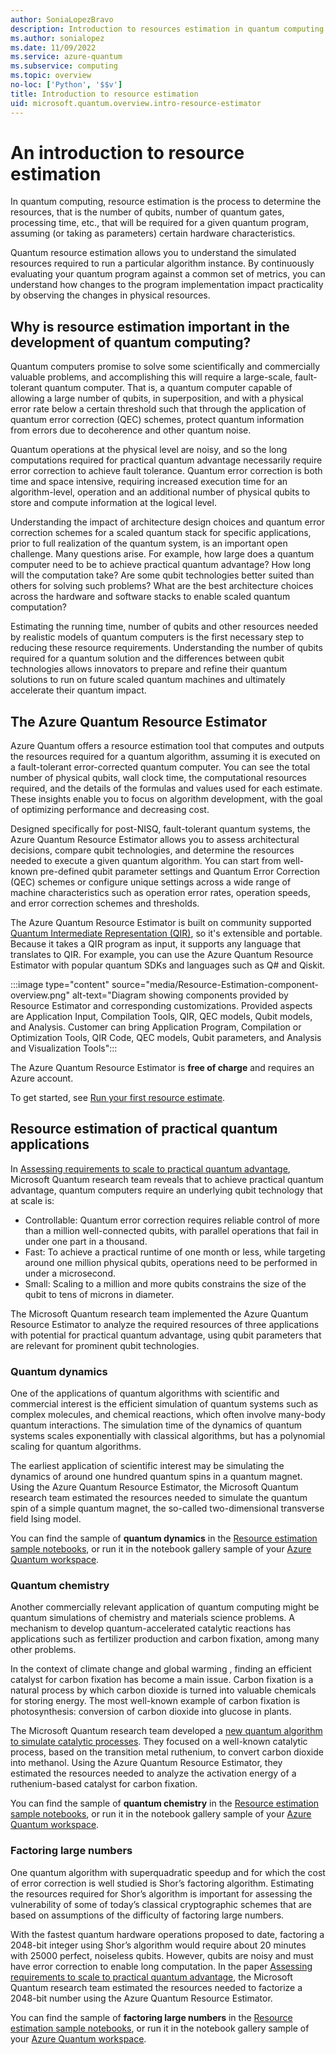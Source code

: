```yaml
---
author: SoniaLopezBravo
description: Introduction to resources estimation in quantum computing and the Azure Quantum Resource Estimator
ms.author: sonialopez
ms.date: 11/09/2022
ms.service: azure-quantum
ms.subservice: computing
ms.topic: overview
no-loc: ['Python', '$$v']
title: Introduction to resource estimation
uid: microsoft.quantum.overview.intro-resource-estimator
--- 
```


# An introduction to resource estimation

In quantum computing, resource estimation is the process to determine the resources, that is the number of qubits, number of quantum gates, processing time, etc., that will be required for a given quantum program, assuming (or taking as parameters) certain hardware characteristics. 

Quantum resource estimation allows you to understand the simulated resources required to run a particular algorithm instance. By continuously evaluating your quantum program against a common set of metrics, you can understand how changes to the program implementation impact practicality by observing the changes in physical resources.

## Why is resource estimation important in the development of quantum computing?

Quantum computers promise to solve some scientifically and commercially valuable problems, and accomplishing this will require a large-scale, fault-tolerant quantum computer. 
That is, a quantum computer capable of allowing a large number of qubits, in superposition, and with a physical error rate below a certain threshold such that through the application of quantum error correction (QEC) schemes, protect quantum information from errors due to decoherence and other quantum noise.

Quantum operations at the physical level are noisy, and so the long computations required for practical quantum advantage necessarily require error correction to achieve fault tolerance. Quantum error correction is both time and space intensive, requiring increased execution time for an algorithm-level, operation and an additional number of physical qubits to store and compute information at the logical level. 

Understanding the impact of architecture design choices and quantum error correction schemes for a scaled quantum stack for specific applications, prior to full realization of the quantum system, is an important open challenge. Many questions arise. For example, how large does a quantum computer need to be to achieve practical quantum advantage? How long will the computation take? Are some qubit technologies better suited than others for solving such problems? What are the best architecture choices across the hardware and software stacks to enable scaled quantum computation?

Estimating the running time, number of qubits and other resources needed by realistic models of quantum computers is the first necessary step to reducing these resource requirements. Understanding the number of qubits required for a quantum solution and the differences between qubit technologies allows innovators to prepare and refine their quantum solutions to run on future scaled quantum machines and ultimately accelerate their quantum impact. 

## The Azure Quantum Resource Estimator

Azure Quantum offers a resource estimation tool that computes and outputs the resources required for a quantum algorithm, assuming it is executed on a fault-tolerant error-corrected quantum computer. You can see the total number of physical qubits, wall clock time, the computational resources required, and the details of the formulas and values used for each estimate. These insights enable you to focus on algorithm development, with the goal of optimizing performance and decreasing cost.

Designed specifically for post-NISQ, fault-tolerant quantum systems, the Azure Quantum Resource Estimator allows you to assess architectural decisions, compare qubit technologies, and determine the resources needed to execute a given quantum algorithm. You can start from well-known pre-defined qubit parameter settings and Quantum Error Correction (QEC) schemes or configure unique settings across a wide range of machine characteristics such as operation error rates, operation speeds, and error correction schemes and thresholds.  

The Azure Quantum Resource Estimator is built on community supported [Quantum Intermediate Representation (QIR)](xref:microsoft.quantum.concepts.qir), so it's extensible and portable. Because it takes a QIR program as input, it supports any language that translates to QIR. For example, you can use the Azure Quantum Resource Estimator with popular quantum SDKs and languages such as Q# and Qiskit.

:::image type="content" source="media/Resource-Estimation-component-overview.png" alt-text="Diagram showing components provided by Resource Estimator and corresponding customizations. Provided aspects are Application Input, Compilation Tools, QIR, QEC models, Qubit models, and Analysis. Customer can bring Application Program, Compilation or Optimization Tools, QIR Code, QEC models, Qubit parameters, and Analysis and Visualization Tools":::

The Azure Quantum Resource Estimator is **free of charge** and requires an Azure account.

To get started, see [Run your first resource estimate](xref:microsoft.quantum.quickstarts.computing.resources-estimator).

## Resource estimation of practical quantum applications

In [Assessing requirements to scale to practical quantum advantage](https://arxiv.org/abs/2211.07629), Microsoft Quantum research team reveals that to achieve practical quantum advantage, quantum computers require an underlying qubit technology that at scale is:

- Controllable: Quantum error correction requires reliable control of more than a million well-connected qubits, with parallel operations that fail in under one part in a thousand.
- Fast: To achieve a practical runtime of one month or less, while targeting around one million physical qubits, operations need to be performed in under a microsecond.
- Small: Scaling to a million and more qubits constrains the size of the qubit to tens of microns in diameter.

The Microsoft Quantum research team implemented the Azure Quantum Resource Estimator to analyze the required resources of three applications with potential for practical quantum advantage, using qubit parameters that are relevant for prominent qubit technologies. 

### Quantum dynamics

One of the applications of quantum algorithms with scientific and commercial interest is the efficient simulation of quantum systems such as complex molecules, and chemical reactions, which often involve many-body quantum interactions. The simulation time of the dynamics of quantum systems scales exponentially with classical algorithms, but has a polynomial scaling for quantum algorithms. 

The earliest application of scientific interest may be simulating the dynamics of around one hundred quantum spins in a quantum magnet. Using the Azure Quantum Resource Estimator, the Microsoft Quantum research team estimated the resources needed to simulate the quantum spin of a simple quantum magnet, the so-called two-dimensional transverse field Ising model.

You can find the sample of **quantum dynamics** in the [Resource estimation sample notebooks](https://github.com/microsoft/Quantum/blob/main/samples/azure-quantum/resource-estimation/estimation-dynamics.ipynb), or run it in the notebook gallery sample of your [Azure Quantum workspace](xref:microsoft.quantum.how-to.workspace). 

### Quantum chemistry

Another commercially relevant application of quantum computing might be quantum simulations of chemistry and materials science problems. A mechanism to develop quantum-accelerated catalytic reactions has applications such as fertilizer production and carbon fixation, among many other problems. 

In the context of climate change and global warming , finding an efficient catalyst for carbon fixation has become a main issue. Carbon fixation is a natural process by which carbon dioxide is turned into valuable chemicals for storing energy. The most well-known example of carbon fixation is photosynthesis: conversion of carbon dioxide into glucose in plants.

The Microsoft Quantum research team developed a [new quantum algorithm to simulate catalytic processes](https://arxiv.org/abs/2007.14460). They focused on a well-known catalytic process, based on the transition metal ruthenium, to convert carbon dioxide into methanol. Using the Azure Quantum Resource Estimator, they estimated the resources needed to analyze the activation energy of a ruthenium-based catalyst for carbon fixation.

You can find the sample of **quantum chemistry** in the [Resource estimation sample notebooks](https://github.com/microsoft/Quantum/tree/main/samples/azure-quantum/resource-estimation/estimation-chemistry.ipynb), or run it in the notebook gallery sample of your [Azure Quantum workspace](xref:microsoft.quantum.how-to.workspace). 

### Factoring large numbers

One quantum algorithm with superquadratic speedup and for which the cost of error correction is well studied is Shor’s factoring algorithm. Estimating the resources required for Shor’s algorithm is important for assessing the vulnerability of some of today’s classical cryptographic schemes that are based on assumptions of the difficulty of factoring large numbers.

With the fastest quantum hardware operations proposed to date, factoring a 2048-bit integer using Shor’s algorithm would require about 20 minutes with 25000 perfect, noiseless qubits. However, qubits are noisy and must have error correction to enable long computation. In the paper [Assessing requirements to scale to practical quantum advantage](https://arxiv.org/abs/2211.07629), the Microsoft Quantum research team estimated the resources needed to factorize a 2048-bit number using the Azure Quantum Resource Estimator. 

You can find the sample of **factoring large numbers** in the [Resource estimation sample notebooks](https://github.com/microsoft/Quantum/tree/main/samples/azure-quantum/resource-estimation/estimation-factoring.ipynb), or run it in the notebook gallery sample of your [Azure Quantum workspace](xref:microsoft.quantum.how-to.workspace). 
